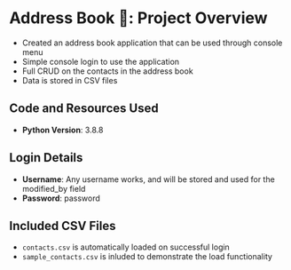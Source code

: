 # Address Book :book:: Project Overview

* Created an address book application that can be used through console menu
* Simple console login to use the application
* Full CRUD on the contacts in the address book
* Data is stored in CSV files

## Code and Resources Used
* **Python Version**: 3.8.8

## Login Details

* **Username**: Any username works, and will be stored and used for the modified_by field
* **Password**: password

## Included CSV Files
* `contacts.csv` is automatically loaded on successful login
* `sample_contacts.csv` is inluded to demonstrate the load functionality
